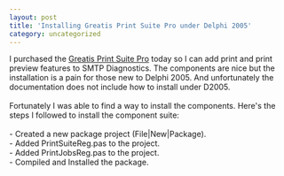 ```yaml
---
layout: post
title: 'Installing Greatis Print Suite Pro under Delphi 2005'
category: uncategorized
---
```


I purchased the <a href="http://www.greatis.com/delphicb/printsuite/">Greatis Print Suite Pro</a> today so I can add print and print preview features to SMTP Diagnostics.  The components are nice but the installation is a pain for those new to Delphi 2005.  And unfortunately the documentation does not include how to install under D2005.<br /><br />Fortunately I was able to find a way to install the components.  Here's the steps I followed to install the component suite:<br /><br />- Created a new package project (File|New|Package).<br />- Added PrintSuiteReg.pas to the project.<br />- Added PrintJobsReg.pas to the project.<br />- Compiled and Installed the package.
